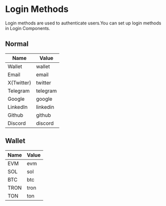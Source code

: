 # Login Methods

Login methods are used to authenticate users.You can set up login methods in Login Components.

## Normal

| Name       | Value    |
|------------|----------|
| Wallet     | wallet   |
| Email      | email    |
| X(Twitter) | twitter  | 
| Telegram   | telegram |
| Google     | google   |
| LinkedIn   | linkedin |
| Github     | github   |
| Discord    | discord  |

## Wallet

| Name | Value |
|------|-------|
| EVM  | evm   |
| SOL  | sol   |
| BTC  | btc   |
| TRON | tron  |
| TON  | ton   |